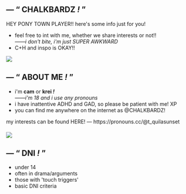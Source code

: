 ## ― “ CHALKBARDZ <em>!</em> ”
HEY PONY TOWN PLAYER!! here's some info just for you!
<ul>
  <li>feel free to int with me, whether we share interests or not!!</li>
<em>――i don't bite, i'm just SUPER AWKWARD</em>
  <li>C+H and inspo is OKAY!!</li>
</ul>
<img src=https://drive.google.com/uc?export=view&id=1R2SBEqJ8FQz_DxNN4ZZc29w1xR-nUBW8>
<h2>― “ ABOUT ME <em>!</em> ”</h2>
<ul>
  <li>i'm <b>cam</b> or <b>krei <em>!</em></b></li>
  <em>――i'm 18 and i use any pronouns</em>
  <li>i have inattentive ADHD and GAD, so please be patient with me! XP</li>
  <li>you can find me anywhere on the internet as @CHALKBARDZ!</li>
</ul>
my interests can be found HERE! ― https://pronouns.cc/@t_quilasunset
<div> 
  <p style="margin-bottom: 20px;"></p>
</div>
<img src=https://drive.google.com/uc?export=view&id=14om4XMPgQlRwev8pm5EIsHSqJPPAzuMo>
<h2>― “ DNI <em>!</em> ”</h2>
<ul>
  <li>under 14</li>
  <li>often in drama/arguments</li>
  <li>those with 'touch triggers'</li>
  <li>basic DNI criteria</li>
</ul>
